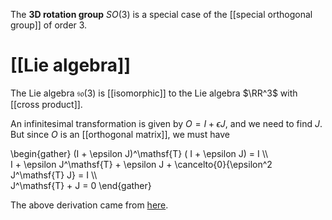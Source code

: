 The **3D rotation group** $SO(3)$ is a special case of the [[special orthogonal group]] of order $3$.

# [[Lie algebra]]

The Lie algebra $\mathfrak{so}(3)$ is [[isomorphic]] to the Lie algebra $\RR^3$ with [[cross product]].

An infinitesimal transformation is given by $O = I + \epsilon J$, and we need to find $J$. But since $O$ is an [[orthogonal matrix]], we must have

\begin{gather}
(I + \epsilon J)^\mathsf{T} ( I + \epsilon J) = I \\\\\
I + \epsilon J^\mathsf{T} + \epsilon J + \cancelto{0}{\epsilon^2 J^\mathsf{T} J} = I \\\\\
J^\mathsf{T} + J = 0
\end{gather}

The above derivation came from [here](http://jakobschwichtenberg.com/naive-introduction-lie-theory/).